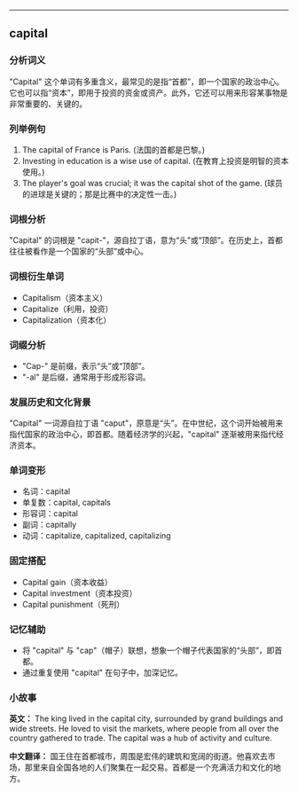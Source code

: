 
---------------
## capital
### 分析词义
"Capital" 这个单词有多重含义，最常见的是指“首都”，即一个国家的政治中心。它也可以指“资本”，即用于投资的资金或资产。此外，它还可以用来形容某事物是非常重要的、关键的。

### 列举例句
1. The capital of France is Paris. (法国的首都是巴黎。)
2. Investing in education is a wise use of capital. (在教育上投资是明智的资本使用。)
3. The player's goal was crucial; it was the capital shot of the game. (球员的进球是关键的；那是比赛中的决定性一击。)

### 词根分析
"Capital" 的词根是 "capit-"，源自拉丁语，意为“头”或“顶部”。在历史上，首都往往被看作是一个国家的“头部”或中心。

### 词根衍生单词
- Capitalism（资本主义）
- Capitalize（利用，投资）
- Capitalization（资本化）

### 词缀分析
- "Cap-" 是前缀，表示“头”或“顶部”。
- "-al" 是后缀，通常用于形成形容词。

### 发展历史和文化背景
"Capital" 一词源自拉丁语 "caput"，原意是“头”。在中世纪，这个词开始被用来指代国家的政治中心，即首都。随着经济学的兴起，"capital" 逐渐被用来指代经济资本。

### 单词变形
- 名词：capital
- 单复数：capital, capitals
- 形容词：capital
- 副词：capitally
- 动词：capitalize, capitalized, capitalizing

### 固定搭配
- Capital gain（资本收益）
- Capital investment（资本投资）
- Capital punishment（死刑）

### 记忆辅助
- 将 "capital" 与 "cap"（帽子）联想，想象一个帽子代表国家的“头部”，即首都。
- 通过重复使用 "capital" 在句子中，加深记忆。

### 小故事
**英文：**
The king lived in the capital city, surrounded by grand buildings and wide streets. He loved to visit the markets, where people from all over the country gathered to trade. The capital was a hub of activity and culture.

**中文翻译：**
国王住在首都城市，周围是宏伟的建筑和宽阔的街道。他喜欢去市场，那里来自全国各地的人们聚集在一起交易。首都是一个充满活力和文化的地方。

